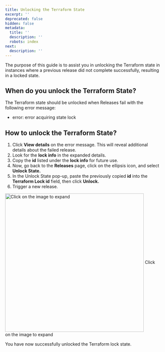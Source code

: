 ```yaml
---
title: Unlocking the Terraform State
excerpt: ''
deprecated: false
hidden: false
metadata:
  title: ''
  description: ''
  robots: index
next:
  description: ''
---
```

The purpose of this guide is to assist you in unlocking the Terraform state in instances where a previous release did not complete successfully, resulting in a locked state.

## When do you unlock the Terraform State?

The Terraform state should be unlocked when Releases fail with the following error message:

* error: error acquiring state lock

## How to unlock the Terraform State?

1. Click **View details** on the error message. This will reveal additional details about the failed release.
2. Look for the **lock info** in the expanded details.
3. Copy the **id** listed under the **lock info** for future use.
4. Now, go back to the **Releases** page, click on the ellipsis icon, and select **Unlock State.**
5. In the Unlock State pop-up, paste the previously copied **id** into the **Terraform Lock id** field, then click **Unlock.**
6. Trigger a new release.

<Image alt="Click on the image to expand" align="center" width="450px" border={true} src="https://files.readme.io/d16ca08-Unlock_TF_state.gif">
  Click on the image to expand
</Image>

You have now successfully unlocked the Terraform lock state.
